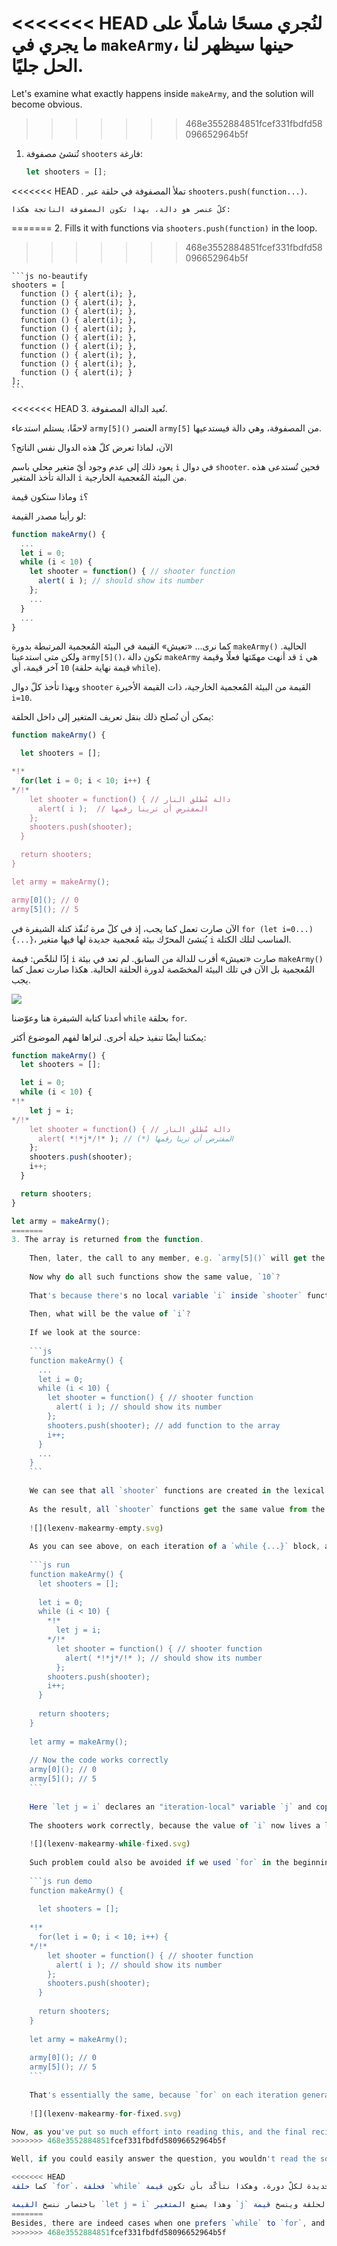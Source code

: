 
<<<<<<< HEAD
لنُجري مسحًا شاملًا على ما يجري في `‎makeArmy‎`، حينها سيظهر لنا الحل جليًا.
=======
Let's examine what exactly happens inside `makeArmy`, and the solution will become obvious.
>>>>>>> 468e3552884851fcef331fbdfd58096652964b5f

1. تُنشئ مصفوفة `‎shooters‎` فارغة:

    ```js
    let shooters = [];
    ```
<<<<<<< HEAD
. تملأ المصفوفة في حلقة عبر `‎shooters.push(function...)‎`.

    كلّ عنصر هو دالة، بهذا تكون المصفوفة الناتجة هكذا:
=======
2. Fills it with functions via `shooters.push(function)` in the loop.
>>>>>>> 468e3552884851fcef331fbdfd58096652964b5f


    ```js no-beautify
    shooters = [
      function () { alert(i); },
      function () { alert(i); },
      function () { alert(i); },
      function () { alert(i); },
      function () { alert(i); },
      function () { alert(i); },
      function () { alert(i); },
      function () { alert(i); },
      function () { alert(i); },
      function () { alert(i); }
    ];
    ```

<<<<<<< HEAD
3. تُعيد الدالة المصفوفة.

لاحقًا، يستلم استدعاء `‎army[5]()‎` العنصر `‎army[5]‎` من المصفوفة، وهي دالة فيستدعيها.

الآن، لماذا تعرض كلّ هذه الدوال نفس الناتج؟

يعود ذلك إلى عدم وجود أيّ متغير محلي باسم `‎i‎` في دوال `‎shooter‎`. فحين تُستدعى هذه الدالة تأخذ المتغير `‎i‎` من البيئة المُعجمية الخارجية.

وماذا ستكون قيمة `‎i‎`؟

لو رأينا مصدر القيمة:


```js
function makeArmy() {
  ...
  let i = 0;
  while (i < 10) {
    let shooter = function() { // shooter function
      alert( i ); // should show its number
    };
    ...
  }
  ...
}
```
كما نرى... «تعيش» القيمة في البيئة المُعجمية المرتبطة بدورة `‎makeArmy()‎` الحالية. ولكن متى استدعينا `‎army[5]()‎`، تكون دالة `‎makeArmy‎` قد أنهت مهمّتها فعلًا وقيمة `‎i‎` هي آخر قيمة، أي `‎10‎` (قيمة نهاية حلقة `‎while‎`).

وبهذا تأخذ كلّ دوال `‎shooter‎` القيمة من البيئة المُعجمية الخارجية، ذات القيمة الأخيرة `‎i=10‎`.

يمكن أن نُصلح ذلك بنقل تعريف المتغير إلى داخل الحلقة:


```js run demo
function makeArmy() {

  let shooters = [];

*!*
  for(let i = 0; i < 10; i++) {
*/!*
    let shooter = function() { // دالة مُطلق النار
      alert( i );  // المفترض أن ترينا رقمها
    };
    shooters.push(shooter);
  }

  return shooters;
}

let army = makeArmy();

army[0](); // 0
army[5](); // 5
```

الآن صارت تعمل كما يجب، إذ في كلّ مرة تُنفّذ كتلة الشيفرة في `‎for (let i=0...) {...}‎`، يُنشئ المحرّك بيئة مُعجمية جديدة لها فيها متغير `‎i‎` المناسب لتلك الكتلة.

إذًا لنلخّص: قيمة `‎i‎` صارت «تعيش» أقرب للدالة من السابق. لم تعد في بيئة `‎makeArmy()‎` المُعجمية بل الآن في تلك البيئة المخصّصة لدورة الحلقة الحالية. هكذا صارت تعمل كما يجب.


![](lexenv-makearmy.svg)

أعدنا كتابة الشيفرة هنا وعوّضنا `‎while‎` بحلقة `‎for‎`.

يمكننا أيضًا تنفيذ حيلة أخرى. لنراها لفهم الموضوع أكثر:


```js run
function makeArmy() {
  let shooters = [];

  let i = 0;
  while (i < 10) {
*!*
    let j = i;
*/!*
    let shooter = function() { // دالة مُطلق النار
      alert( *!*j*/!* ); // (*) المفترض أن ترينا رقمها
    };
    shooters.push(shooter);
    i++;
  }

  return shooters;
}

let army = makeArmy();
=======
3. The array is returned from the function.
    
    Then, later, the call to any member, e.g. `army[5]()` will get the element `army[5]` from the array (which is a function) and calls it.
    
    Now why do all such functions show the same value, `10`?
    
    That's because there's no local variable `i` inside `shooter` functions. When such a function is called, it takes `i` from its outer lexical environment.
    
    Then, what will be the value of `i`?
    
    If we look at the source:
    
    ```js
    function makeArmy() {
      ...
      let i = 0;
      while (i < 10) {
        let shooter = function() { // shooter function
          alert( i ); // should show its number
        };
        shooters.push(shooter); // add function to the array
        i++;
      }
      ...
    }
    ```
    
    We can see that all `shooter` functions are created in the lexical environment of `makeArmy()` function. But when `army[5]()` is called, `makeArmy` has already finished its job, and the final value of `i` is `10` (`while` stops at `i=10`).
    
    As the result, all `shooter` functions get the same value from the outer lexical environment and that is, the last value, `i=10`.
    
    ![](lexenv-makearmy-empty.svg)
    
    As you can see above, on each iteration of a `while {...}` block, a new lexical environment is created. So, to fix this, we can copy the value of `i` into a variable within the `while {...}` block, like this:
    
    ```js run
    function makeArmy() {
      let shooters = [];
    
      let i = 0;
      while (i < 10) {
        *!*
          let j = i;
        */!*
          let shooter = function() { // shooter function
            alert( *!*j*/!* ); // should show its number
          };
        shooters.push(shooter);
        i++;
      }
    
      return shooters;
    }
    
    let army = makeArmy();
    
    // Now the code works correctly
    army[0](); // 0
    army[5](); // 5
    ```
    
    Here `let j = i` declares an "iteration-local" variable `j` and copies `i` into it. Primitives are copied "by value", so we actually get an independent copy of `i`, belonging to the current loop iteration.
    
    The shooters work correctly, because the value of `i` now lives a little bit closer. Not in `makeArmy()` Lexical Environment, but in the Lexical Environment that corresponds the current loop iteration:
    
    ![](lexenv-makearmy-while-fixed.svg)
    
    Such problem could also be avoided if we used `for` in the beginning, like this:
    
    ```js run demo
    function makeArmy() {
    
      let shooters = [];
    
    *!*
      for(let i = 0; i < 10; i++) {
    */!*
        let shooter = function() { // shooter function
          alert( i ); // should show its number
        };
        shooters.push(shooter);
      }
    
      return shooters;
    }
    
    let army = makeArmy();
    
    army[0](); // 0
    army[5](); // 5
    ```
    
    That's essentially the same, because `for` on each iteration generates a new lexical environment, with its own variable `i`. So `shooter` generated in every iteration references its own `i`, from that very iteration.
    
    ![](lexenv-makearmy-for-fixed.svg)

Now, as you've put so much effort into reading this, and the final recipe is so simple - just use `for`, you may wonder -- was it worth that?
>>>>>>> 468e3552884851fcef331fbdfd58096652964b5f

Well, if you could easily answer the question, you wouldn't read the solution. So, hopefully this task must have helped you to understand things a bit better. 

<<<<<<< HEAD
كما حلقة `‎for‎`، فحلقة `‎while‎` تصنع بيئة مُعجمية جديدة لكلّ دورة، وهكذا نتأكّد بأن تكون قيمة `‎shooter‎` صحيحة.

باختصار ننسخ القيمة `‎let j = i‎` وهذا يصنع المتغير `‎j‎` المحلي داخل الحلقة وينسخ قيمة `‎i‎` إلى نفسه. تُنسخ الأنواع الأولية «حسب قيمتها» _By value_، لذا بهذا نأخذ نسخة كاملة مستقلة تمامًا عن `‎i‎`، ولكنّها مرتبطة بالدورة الحالية في الحلقة.
=======
Besides, there are indeed cases when one prefers `while` to `for`, and other scenarios, where such problems are real.
>>>>>>> 468e3552884851fcef331fbdfd58096652964b5f

